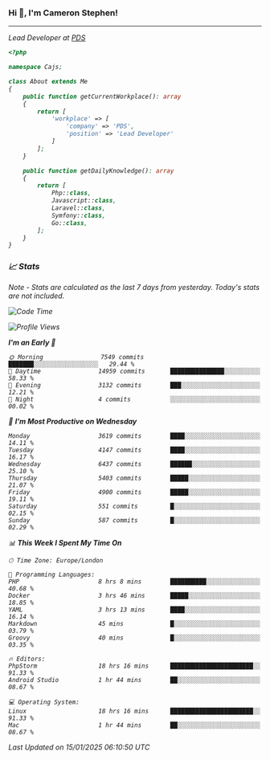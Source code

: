 ### Hi 👋, I'm Cameron Stephen!
<hr>
<p><em>Lead Developer at <a href="https://prindatasolutions.co.uk">PDS</a></p>


```php
<?php

namespace Cajs;

class About extends Me
{
    public function getCurrentWorkplace(): array
    {
        return [
            'workplace' => [
                'company' => 'PDS',
                'position' => 'Lead Developer'
            ]
        ];
    }

    public function getDailyKnowledge(): array
    {
        return [
            Php::class,
            Javascript::class,
            Laravel::class,
            Symfony::class,
            Go::class,
        ];
    }
}
```

### 📈 Stats
<p><em>Note - Stats are calculated as the last 7 days from yesterday. Today's stats are not included.</em></p>


<!--START_SECTION:waka-->
![Code Time](http://img.shields.io/badge/Code%20Time-4%2C188%20hrs%2035%20mins-blue)

![Profile Views](http://img.shields.io/badge/Profile%20Views-0-blue)

**I'm an Early 🐤** 

```text
🌞 Morning                7549 commits        ███████░░░░░░░░░░░░░░░░░░   29.44 % 
🌆 Daytime                14959 commits       ███████████████░░░░░░░░░░   58.33 % 
🌃 Evening                3132 commits        ███░░░░░░░░░░░░░░░░░░░░░░   12.21 % 
🌙 Night                  4 commits           ░░░░░░░░░░░░░░░░░░░░░░░░░   00.02 % 
```
📅 **I'm Most Productive on Wednesday** 

```text
Monday                   3619 commits        ████░░░░░░░░░░░░░░░░░░░░░   14.11 % 
Tuesday                  4147 commits        ████░░░░░░░░░░░░░░░░░░░░░   16.17 % 
Wednesday                6437 commits        ██████░░░░░░░░░░░░░░░░░░░   25.10 % 
Thursday                 5403 commits        █████░░░░░░░░░░░░░░░░░░░░   21.07 % 
Friday                   4900 commits        █████░░░░░░░░░░░░░░░░░░░░   19.11 % 
Saturday                 551 commits         █░░░░░░░░░░░░░░░░░░░░░░░░   02.15 % 
Sunday                   587 commits         █░░░░░░░░░░░░░░░░░░░░░░░░   02.29 % 
```


📊 **This Week I Spent My Time On** 

```text
🕑︎ Time Zone: Europe/London

💬 Programming Languages: 
PHP                      8 hrs 8 mins        ██████████░░░░░░░░░░░░░░░   40.68 % 
Docker                   3 hrs 46 mins       █████░░░░░░░░░░░░░░░░░░░░   18.85 % 
YAML                     3 hrs 13 mins       ████░░░░░░░░░░░░░░░░░░░░░   16.14 % 
Markdown                 45 mins             █░░░░░░░░░░░░░░░░░░░░░░░░   03.79 % 
Groovy                   40 mins             █░░░░░░░░░░░░░░░░░░░░░░░░   03.35 % 

🔥 Editors: 
PhpStorm                 18 hrs 16 mins      ███████████████████████░░   91.33 % 
Android Studio           1 hr 44 mins        ██░░░░░░░░░░░░░░░░░░░░░░░   08.67 % 

💻 Operating System: 
Linux                    18 hrs 16 mins      ███████████████████████░░   91.33 % 
Mac                      1 hr 44 mins        ██░░░░░░░░░░░░░░░░░░░░░░░   08.67 % 
```


 Last Updated on 15/01/2025 06:10:50 UTC
<!--END_SECTION:waka-->
